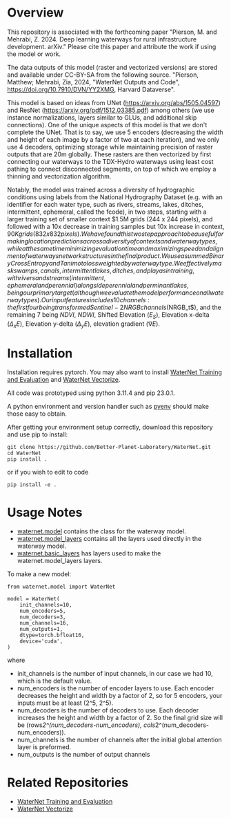 # Overview

This repository is associated with the forthcoming paper "Pierson, M. and Mehrabi, Z. 2024. Deep learning waterways for rural infrastructure development. arXiv." Please cite this paper and attribute the work if using the model or work.

The data outputs of this model (raster and vectorized versions) are stored and available under CC-BY-SA from the following source. "Pierson, Matthew; Mehrabi, Zia, 2024, "WaterNet Outputs and Code", https://doi.org/10.7910/DVN/YY2XMG, Harvard Dataverse".

This model is based on ideas from UNet (https://arxiv.org/abs/1505.04597) and ResNet (https://arxiv.org/pdf/1512.03385.pdf)
among others (we use instance normalizations, layers similar to GLUs, and additional skip connections). One of the unique aspects of this model is that we don't complete the UNet. That is to say, we use 5 encoders (decreasing the width and height of each image by a factor of two at each iteration), and we only use  4 decoders, optimizing storage while maintaining precision of raster outputs that are 20m globally.  These rasters are then vectorized by first connecting our waterways to the TDX-Hydro waterways using least cost pathing to connect disconnected segments, on top of which we employ a thinning and vectorization algorithm.

Notably, the model was trained across a diversity of hydrographic conditions using labels from the National Hydrography Dataset  (e.g. with an identifier for each water type, such as rivers, streams, lakes, ditches, intermittent, ephemeral, called the fcode),  in two steps, starting  with a larger training set of smaller context $1.5M grids (244 x 244 pixels),  and followed with a 10x decrease in training samples but  10x increase in context, $90K grids (832 x 832 pixels). We have found this two step approach to be a useful for making location predictions across a diversity of contexts and water way types, while at the same time minimizing evaluation time and maximizing speed and alignment of waterways network structures in the final product. We use a summed Binary Cross Entropy and Tanimoto loss weighted by waterway type. We effectively mask swamps, canals, intermittent lakes, ditches, and playas in training, with rivers and streams (intermittent, ephemeral and perennial) alongside perennial and perminant lakes, being our primary target (although we evaluate the model performance on all waterway types). Our input features includes 10 channels: the first four being transformed Sentinel-2 NRGB channels ($NRGB_t$), and the remaining 7 being $NDVI$, $NDWI$, Shifted Elevation ($E_S$), Elevation x-delta ($\Delta_x E$), Elevation y-delta ($\Delta_y E$), elevation gradient ($\nabla E$).


# Installation
Installation requires pytorch.
You may also want to install [WaterNet Training and Evaluation](https://github.com/Better-Planet-Laboratory/WaterNet_training_and_evaluation) and
[WaterNet Vectorize](https://github.com/Better-Planet-Laboratory/WaterNet_vectorize).

All code was prototyped using python 3.11.4 and pip 23.0.1.

A python environment and version handler such as [pyenv](https://github.com/pyenv/pyenv) should make those easy to obtain.

After getting your environment setup correctly, download this repository and use pip to install:

```
git clone https://github.com/Better-Planet-Laboratory/WaterNet.git
cd WaterNet
pip install .
```

or if you wish to edit to code

``pip install -e .``


# Usage Notes


* [waternet.model](src/waternet/model.py) contains the class for the waterway model.
* [waternet.model_layers](src/waternet/model_layers) contains all the layers used directly in
the waterway model.
* [waternet.basic_layers](src/waternet/basic_layers) has layers used to make the waternet.model_layers layers.

To make a new model:
```
from waternet.model import WaterNet

model = WaterNet(
    init_channels=10,
    num_encoders=5,
    num_decoders=3,
    num_channels=16,
    num_outputs=1,
    dtype=torch.bfloat16,
    device='cuda',
)
```
where
* init_channels is the number of input channels, in our case we had 10, which is the default value.
* num_encoders is the number of encoder layers to use. Each encoder decreases the height and width by a factor of 2, so for 5 encoders, your inputs must be at least (2^5, 2^5).
* num_decoders is the number of decoders to use. Each decoder increases the height and width by a factor of 2. So the final grid size will be (rows*2^(num_decoders-num_encoders), cols*2^(num_decoders-num_encoders)).
* num_channels is the number of channels after the initial global attention layer is preformed.
* num_outputs is the number of output channels


# Related Repositories

 * [WaterNet Training and Evaluation](https://github.com/Better-Planet-Laboratory/WaterNet_training_and_evaluation)
 * [WaterNet Vectorize](https://github.com/Better-Planet-Laboratory/WaterNet_vectorize)
